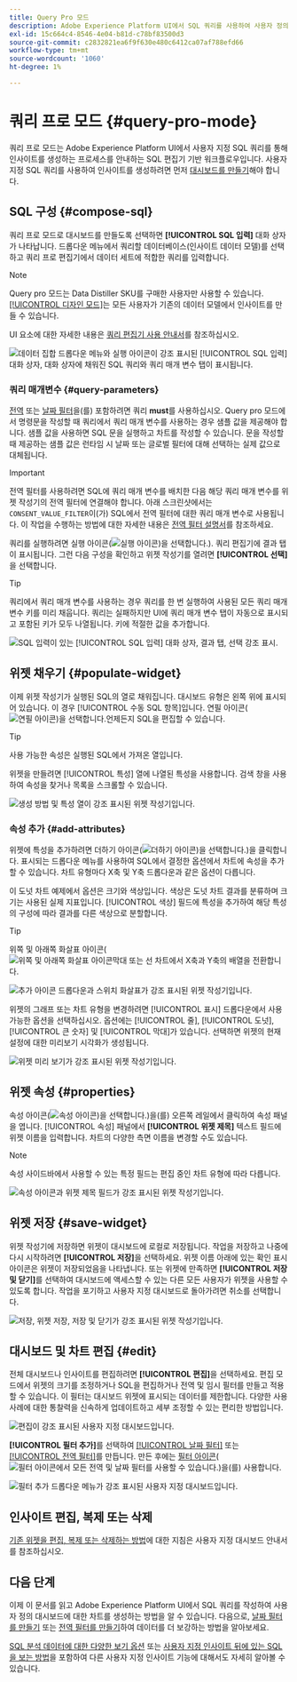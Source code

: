 ```yaml
---
title: Query Pro 모드
description: Adobe Experience Platform UI에서 SQL 쿼리를 사용하여 사용자 정의 대시보드용 차트를 생성하는 방법에 대해 알아봅니다.
exl-id: 15c664c4-8546-4e04-b81d-c78bf83500d3
source-git-commit: c2832821ea6f9f630e480c6412ca07af788efd66
workflow-type: tm+mt
source-wordcount: '1060'
ht-degree: 1%

---
```


# 쿼리 프로 모드 {#query-pro-mode}

쿼리 프로 모드는 Adobe Experience Platform UI에서 사용자 지정 SQL 쿼리를 통해 인사이트를 생성하는 프로세스를 안내하는 SQL 편집기 기반 워크플로우입니다. 사용자 지정 SQL 쿼리를 사용하여 인사이트를 생성하려면 먼저 [대시보드를 만들기](./overview.md#create-custom-dashboard)해야 합니다.

## SQL 구성 {#compose-sql}

쿼리 프로 모드로 대시보드를 만들도록 선택하면 **[!UICONTROL SQL 입력]** 대화 상자가 나타납니다. 드롭다운 메뉴에서 쿼리할 데이터베이스(인사이트 데이터 모델)를 선택하고 쿼리 프로 편집기에서 데이터 세트에 적합한 쿼리를 입력합니다.

>[!NOTE]
>
>Query pro 모드는 Data Distiller SKU를 구매한 사용자만 사용할 수 있습니다. [[!UICONTROL 디자인 모드]](../../user-defined-dashboards.md)는 모든 사용자가 기존의 데이터 모델에서 인사이트를 만들 수 있습니다.

UI 요소에 대한 자세한 내용은 [쿼리 편집기 사용 안내서](../../../query-service/ui/user-guide.md#query-authoring)를 참조하십시오.

![데이터 집합 드롭다운 메뉴와 실행 아이콘이 강조 표시된 [!UICONTROL SQL 입력] 대화 상자, 대화 상자에 채워진 SQL 쿼리와 쿼리 매개 변수 탭이 표시됩니다.](../../images/customizable-insights/enter-sql-database-dropdown.png)

### 쿼리 매개변수 {#query-parameters}

[전역](./filters/global-filter.md) 또는 [날짜 필터](./filters/date-filter.md)을(를) 포함하려면 쿼리 **must**&#x200B;를 사용하십시오. Query pro 모드에서 명령문을 작성할 때 쿼리에서 쿼리 매개 변수를 사용하는 경우 샘플 값을 제공해야 합니다. 샘플 값을 사용하면 SQL 문을 실행하고 차트를 작성할 수 있습니다. 문을 작성할 때 제공하는 샘플 값은 런타임 시 날짜 또는 글로벌 필터에 대해 선택하는 실제 값으로 대체됩니다.



>[!IMPORTANT]
>
>전역 필터를 사용하려면 SQL에 쿼리 매개 변수를 배치한 다음 해당 쿼리 매개 변수를 위젯 작성기의 전역 필터에 연결해야 합니다. 아래 스크린샷에서는 `CONSENT_VALUE_FILTER`이(가) SQL에서 전역 필터에 대한 쿼리 매개 변수로 사용됩니다. 이 작업을 수행하는 방법에 대한 자세한 내용은 [전역 필터 설명서](./filters/global-filter.md#enable-global-filter)를 참조하세요.

쿼리를 실행하려면 실행 아이콘(![실행 아이콘)을 선택합니다.](/help/images/icons/play.png)). 쿼리 편집기에 결과 탭이 표시됩니다. 그런 다음 구성을 확인하고 위젯 작성기를 열려면 **[!UICONTROL 선택]**&#x200B;을 선택합니다.

>[!TIP]
>
>쿼리에서 쿼리 매개 변수를 사용하는 경우 쿼리를 한 번 실행하여 사용된 모든 쿼리 매개 변수 키를 미리 채웁니다. 쿼리는 실패하지만 UI에 쿼리 매개 변수 탭이 자동으로 표시되고 포함된 키가 모두 나열됩니다. 키에 적절한 값을 추가합니다.

![SQL 입력이 있는 [!UICONTROL SQL 입력] 대화 상자, 결과 탭, 선택 강조 표시.](../../images/customizable-insights/enter-sql-select.png)

## 위젯 채우기 {#populate-widget}

이제 위젯 작성기가 실행된 SQL의 열로 채워집니다. 대시보드 유형은 왼쪽 위에 표시되어 있습니다. 이 경우 [!UICONTROL 수동 SQL 항목]입니다. 연필 아이콘(![연필 아이콘)을 선택합니다.언제든지 SQL을 편집할 수 있습니다.](/help/images/icons/edit.png)

>[!TIP]
>
>사용 가능한 속성은 실행된 SQL에서 가져온 열입니다.

위젯을 만들려면 [!UICONTROL 특성] 열에 나열된 특성을 사용합니다. 검색 창을 사용하여 속성을 찾거나 목록을 스크롤할 수 있습니다.

![생성 방법 및 특성 열이 강조 표시된 위젯 작성기입니다.](../../images/customizable-insights/creation-method-and-attribute-column.png)

### 속성 추가 {#add-attributes}

위젯에 특성을 추가하려면 더하기 아이콘(![더하기 아이콘)을 선택합니다.](/help/images/icons/add-circle.png))을 클릭합니다. 표시되는 드롭다운 메뉴를 사용하여 SQL에서 결정한 옵션에서 차트에 속성을 추가할 수 있습니다. 차트 유형마다 X축 및 Y축 드롭다운과 같은 옵션이 다릅니다.

이 도넛 차트 예제에서 옵션은 크기와 색상입니다. 색상은 도넛 차트 결과를 분류하며 크기는 사용된 실제 지표입니다. [!UICONTROL 색상] 필드에 특성을 추가하여 해당 특성의 구성에 따라 결과를 다른 색상으로 분할합니다.

>[!TIP]
>
>위쪽 및 아래쪽 화살표 아이콘(![위쪽 및 아래쪽 화살표 아이콘막대 또는 선 차트에서 X축과 Y축의 배열을 전환합니다.](/help/images/icons/switch.png)

![추가 아이콘 드롭다운과 스위치 화살표가 강조 표시된 위젯 작성기입니다.](../../images/customizable-insights/add-icon-and-switch-arrows.png)

위젯의 그래프 또는 차트 유형을 변경하려면 [!UICONTROL 표시] 드롭다운에서 사용 가능한 옵션을 선택하십시오. 옵션에는 [!UICONTROL 줄], [!UICONTROL 도넛], [!UICONTROL 큰 숫자] 및 [!UICONTROL 막대]가 있습니다. 선택하면 위젯의 현재 설정에 대한 미리보기 시각화가 생성됩니다.

![위젯 미리 보기가 강조 표시된 위젯 작성기입니다.](../../images/customizable-insights/widget-preview.png)

## 위젯 속성 {#properties}

속성 아이콘(![속성 아이콘)을 선택합니다.](/help/images/icons/properties.png))을(를) 오른쪽 레일에서 클릭하여 속성 패널을 엽니다. [!UICONTROL 속성] 패널에서 **[!UICONTROL 위젯 제목]** 텍스트 필드에 위젯 이름을 입력합니다. 차트의 다양한 측면 이름을 변경할 수도 있습니다.

>[!NOTE]
>
>속성 사이드바에서 사용할 수 있는 특정 필드는 편집 중인 차트 유형에 따라 다릅니다.

![속성 아이콘과 위젯 제목 필드가 강조 표시된 위젯 작성기입니다.](../../images/customizable-insights/widget-properties-title-text.png)

## 위젯 저장 {#save-widget}

위젯 작성기에 저장하면 위젯이 대시보드에 로컬로 저장됩니다. 작업을 저장하고 나중에 다시 시작하려면 **[!UICONTROL 저장]**&#x200B;을 선택하세요. 위젯 이름 아래에 있는 확인 표시 아이콘은 위젯이 저장되었음을 나타냅니다. 또는 위젯에 만족하면 **[!UICONTROL 저장 및 닫기]**&#x200B;를 선택하여 대시보드에 액세스할 수 있는 다른 모든 사용자가 위젯을 사용할 수 있도록 합니다. 작업을 포기하고 사용자 지정 대시보드로 돌아가려면 취소를 선택합니다.

![저장, 위젯 저장, 저장 및 닫기가 강조 표시된 위젯 작성기입니다.](../../images/customizable-insights/insight-saved.png)

## 대시보드 및 차트 편집 {#edit}

전체 대시보드나 인사이트를 편집하려면 **[!UICONTROL 편집]**&#x200B;을 선택하세요. 편집 모드에서 위젯의 크기를 조정하거나 SQL을 편집하거나 전역 및 임시 필터를 만들고 적용할 수 있습니다. 이 필터는 대시보드 위젯에 표시되는 데이터를 제한합니다. 다양한 사용 사례에 대한 통찰력을 신속하게 업데이트하고 세부 조정할 수 있는 편리한 방법입니다.

![편집이 강조 표시된 사용자 지정 대시보드입니다.](../../images/customizable-insights/edit-dashboard.png)

**[!UICONTROL 필터 추가]**&#x200B;를 선택하여 [[!UICONTROL 날짜 필터]](#create-date-filter) 또는 [[!UICONTROL 전역 필터]](#create-global-filter)를 만듭니다. 만든 후에는 [필터 아이콘](#select-global-filter)(![필터 아이콘에서 모든 전역 및 날짜 필터를 사용할 수 있습니다.](/help/images/icons/filter.png))을(를) 사용합니다.

![필터 추가 드롭다운 메뉴가 강조 표시된 사용자 지정 대시보드입니다.](../../images/customizable-insights/add-filter.png)

## 인사이트 편집, 복제 또는 삭제

[기존 위젯을 편집, 복제 또는 삭제하는 방법](../../user-defined-dashboards.md#duplicate)에 대한 지침은 사용자 지정 대시보드 안내서를 참조하십시오.

## 다음 단계

이제 이 문서를 읽고 Adobe Experience Platform UI에서 SQL 쿼리를 작성하여 사용자 정의 대시보드에 대한 차트를 생성하는 방법을 알 수 있습니다. 다음으로, [날짜 필터를 만들기](./filters/date-filter.md) 또는 [전역 필터를 만들기](./filters/global-filter.md)하여 데이터를 더 보강하는 방법을 알아보세요.

[SQL 분석 데이터에 대한 다양한 보기 옵션](./view-more.md) 또는 [사용자 지정 인사이트 뒤에 있는 SQL을 보는 방법](./view-sql.md)을 포함하여 다른 사용자 지정 인사이트 기능에 대해서도 자세히 알아볼 수 있습니다.
